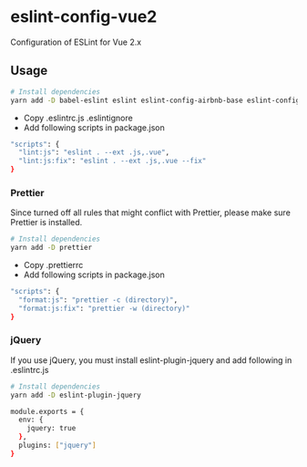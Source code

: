 # eslint-config-vue2

Configuration of ESLint for Vue 2.x

## Usage

```bash
# Install dependencies
yarn add -D babel-eslint eslint eslint-config-airbnb-base eslint-config-prettier eslint-plugin-import eslint-plugin-vue
```

- Copy .eslintrc.js .eslintignore
- Add following scripts in package.json

```bash
"scripts": {
  "lint:js": "eslint . --ext .js,.vue",
  "lint:js:fix": "eslint . --ext .js,.vue --fix"
}
```

### Prettier

Since turned off all rules that might conflict with Prettier, please make sure Prettier is installed.

```bash
# Install dependencies
yarn add -D prettier
```

- Copy .prettierrc
- Add following scripts in package.json

```bash
"scripts": {
  "format:js": "prettier -c (directory)",
  "format:js:fix": "prettier -w (directory)"
}
```

### jQuery

If you use jQuery, you must install eslint-plugin-jquery and add following in .eslintrc.js

```bash
# Install dependencies
yarn add -D eslint-plugin-jquery
```

```bash
module.exports = {
  env: {
    jquery: true
  },
  plugins: ["jquery"]
}
```
